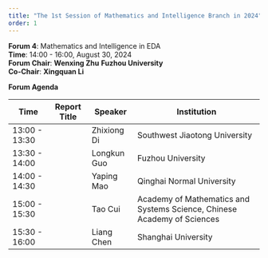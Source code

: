 ```yaml
---
title: "The 1st Session of Mathematics and Intelligence Branch in 2024"
order: 1
---
```


**Forum 4**: Mathematics and Intelligence in EDA                                                                                                                                                                                                                                                                                        
**Time**: 14:00 - 16:00, August 30, 2024                                                                                                                                                                                                 
**Forum Chair**: **Wenxing Zhu**  **Fuzhou University**                                                                                                                                                                                                                                                                                  
**Co-Chair**:  **Xingquan Li**                                                                                                                                                                      

**Forum Agenda**

| Time | Report Title | Speaker | Institution |
| --- | --- | --- | --- |
| 13:00 - 13:30 |  | Zhixiong Di | Southwest Jiaotong University |
| 13:30 - 14:00 |  | Longkun Guo | Fuzhou University |
| 14:00 - 14:30 |  | Yaping Mao | Qinghai Normal University |
| 15:00 - 15:30 |  | Tao Cui | Academy of Mathematics and Systems Science, Chinese Academy of Sciences |
| 15:30 - 16:00 |  | Liang Chen | Shanghai University |